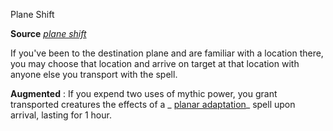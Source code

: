 Plane Shift

**Source** [_plane shift_](spells/planeShift.md#_plane-shift)

If you've been to the destination plane and are familiar with a location there, you may choose that location and arrive on target at that location with anyone else you transport with the spell.

**Augmented** : If you expend two uses of mythic power, you grant transported creatures the effects of a _ [planar adaptation](advanced/spells/planarAdaptation.md#_planar-adaptation)_ spell upon arrival, lasting for 1 hour.

